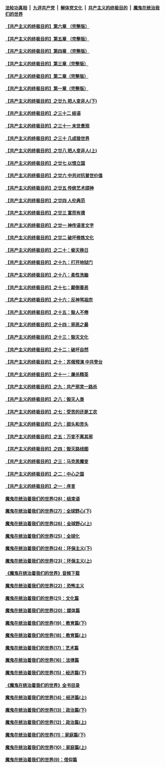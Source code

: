 ####  [法轮功真相](../../../../basic/blob/master/README.md?t=06041701) &nbsp;|&nbsp; [九评共产党](../../../../9ping.md/blob/master/README.md?t=06041701) &nbsp;|&nbsp; [解体党文化](../../../../jtdwh.md/blob/master/README.md?t=06041701)  &nbsp;|&nbsp; [共产主义的终极目的](../../../../gczydzjmd.md/blob/master/README.md?t=06041701) &nbsp;|&nbsp; [魔鬼在统治我们的世界](../../../../mgztzwmdsj.md/blob/master/README.md?t=06041701) 

#### [【共产主义的终极目的】第六章 （完整版）](../pages/nsc422/n11428913.md?t=06041701) 

#### [【共产主义的终极目的】第五章 （完整版）](../pages/nsc422/n11428912.md?t=06041701) 

#### [【共产主义的终极目的】第四章 （完整版）](../pages/nsc422/n11428907.md?t=06041701) 

#### [【共产主义的终极目的】第三章（完整版）](../pages/nsc422/n11428848.md?t=06041701) 

#### [【共产主义的终极目的】第二章（完整版）](../pages/nsc422/n11428831.md?t=06041701) 

#### [【共产主义的终极目的】第一章（完整版）](../pages/nsc422/n11417651.md?t=06041701) 

#### [【共产主义的终极目的】之廿九 把人变非人(下)](../pages/nsc422/n11344140.md?t=06041701) 

#### [【共产主义的终极目的】之三十二 结语](../pages/nsc422/n11360535.md?t=06041701) 

#### [【共产主义的终极目的】之三十一 末世景观](../pages/nsc422/n11351129.md?t=06041701) 

#### [【共产主义的终极目的】之三十 几成狼世界](../pages/nsc422/n11348280.md?t=06041701) 

#### [【共产主义的终极目的】之廿八 把人变非人(上)](../pages/nsc422/n11340492.md?t=06041701) 

#### [【共产主义的终极目的】之廿七 以恨立国](../pages/nsc422/n11336944.md?t=06041701) 

#### [【共产主义的终极目的】之廿六 中共对抗普世价值](../pages/nsc422/n11324785.md?t=06041701) 

#### [【共产主义的终极目的】之廿五 传统艺术颂神](../pages/nsc422/n11296396.md?t=06041701) 

#### [【共产主义的终极目的】之廿四 人伦典范](../pages/nsc422/n11296397.md?t=06041701) 

#### [【共产主义的终极目的】之廿三 富而有德](../pages/nsc422/n11283598.md?t=06041701) 

#### [【共产主义的终极目的】之廿一 神传语言文字](../pages/nsc422/n11263265.md?t=06041701) 

#### [【共产主义的终极目的】之廿二 破坏修炼文化](../pages/nsc422/n11245728.md?t=06041701) 

#### [【共产主义的终极目的】之二十：偷天换日](../pages/nsc422/n11238846.md?t=06041701) 

#### [【共产主义的终极目的】之十九：打开地狱门](../pages/nsc422/n11206376.md?t=06041701) 

#### [【共产主义的终极目的】之十八：柔性洗脑](../pages/nsc422/n11199994.md?t=06041701) 

#### [【共产主义的终极目的】之十七：颠倒善恶](../pages/nsc422/n11179782.md?t=06041701) 

#### [【共产主义的终极目的】之十六：反神骂祖宗](../pages/nsc422/n11166798.md?t=06041701) 

#### [【共产主义的终极目的】之十五：毁人不倦](../pages/nsc422/n11166792.md?t=06041701) 

#### [【共产主义的终极目的】之十四：邪恶之最](../pages/nsc422/n11150249.md?t=06041701) 

#### [【共产主义的终极目的】之十三：毁灭文化](../pages/nsc422/n11135227.md?t=06041701) 

#### [【共产主义的终极目的】之十二：破坏自然](../pages/nsc422/n11135214.md?t=06041701) 

#### [【共产主义的终极目的】之十：苏俄预演 中共登台](../pages/nsc422/n11118424.md?t=06041701) 

#### [【共产主义的终极目的】之十一：屠杀精英](../pages/nsc422/n11118442.md?t=06041701) 

#### [【共产主义的终极目的】之九：共产邪灵一路杀](../pages/nsc422/n11114139.md?t=06041701) 

#### [【共产主义的终极目的】之八：毁灭人类](../pages/nsc422/n11108503.md?t=06041701) 

#### [【共产主义的终极目的】之七：受苦的还是工农](../pages/nsc422/n11101809.md?t=06041701) 

#### [【共产主义的终极目的】之六：甜头和苦头](../pages/nsc422/n11096971.md?t=06041701) 

#### [【共产主义的终极目的】之五：万变不离其邪](../pages/nsc422/n11091285.md?t=06041701) 

#### [【共产主义的终极目的】之四：毁灭路线图](../pages/nsc422/n11086284.md?t=06041701) 

#### [【共产主义的终极目的】之三：马克思魔变](../pages/nsc422/n11061941.md?t=06041701) 

#### [【共产主义的终极目的】之二：中心之国](../pages/nsc422/n11047728.md?t=06041701) 

#### [【共产主义的终极目的】之一：序言](../pages/nsc422/n11086077.md?t=06041701) 

#### [魔鬼在统治着我们的世界(28)：结束语](../pages/nsc422/n10936246.md?t=06041701) 

#### [魔鬼在统治着我们的世界(27)：全球野心(下)](../pages/nsc422/n10928319.md?t=06041701) 

#### [魔鬼在统治着我们的世界(26)：全球野心(上)](../pages/nsc422/n10900318.md?t=06041701) 

#### [魔鬼在统治着我们的世界(25)：全球化](../pages/nsc422/n10788205.md?t=06041701) 

#### [魔鬼在统治着我们的世界(24)：环保主义(下)](../pages/nsc422/n10695307.md?t=06041701) 

#### [魔鬼在统治着我们的世界(23)：环保主义(上)](../pages/nsc422/n10688613.md?t=06041701) 

#### [《魔鬼在统治着我们的世界》音频下载](../pages/nsc422/n10635553.md?t=06041701) 

#### [魔鬼在统治着我们的世界(22)：恐怖主义](../pages/nsc422/n10614727.md?t=06041701) 

#### [魔鬼在统治着我们的世界(21)：文化篇](../pages/nsc422/n10597706.md?t=06041701) 

#### [魔鬼在统治着我们的世界(20)：媒体篇](../pages/nsc422/n10586579.md?t=06041701) 

#### [魔鬼在统治着我们的世界(19)：教育篇(下)](../pages/nsc422/n10564808.md?t=06041701) 

#### [魔鬼在统治着我们的世界(18)：教育篇(上)](../pages/nsc422/n10526970.md?t=06041701) 

#### [魔鬼在统治着我们的世界(17)：艺术篇](../pages/nsc422/n10499093.md?t=06041701) 

#### [魔鬼在统治着我们的世界(16)：法律篇](../pages/nsc422/n10485969.md?t=06041701) 

#### [魔鬼在统治着我们的世界(15)：经济篇(下)](../pages/nsc422/n10469975.md?t=06041701) 

#### [《魔鬼在统治着我们的世界》全书目录](../pages/nsc422/n10464261.md?t=06041701) 

#### [魔鬼在统治着我们的世界(14)：经济篇(上)](../pages/nsc422/n10457370.md?t=06041701) 

#### [魔鬼在统治着我们的世界(13)：政治篇(下)](../pages/nsc422/n10448270.md?t=06041701) 

#### [魔鬼在统治着我们的世界(12)：政治篇(上)](../pages/nsc422/n10444576.md?t=06041701) 

#### [魔鬼在统治着我们的世界(11)：家庭篇(下)](../pages/nsc422/n10440961.md?t=06041701) 

#### [魔鬼在统治着我们的世界(10)：家庭篇(上)](../pages/nsc422/n10435448.md?t=06041701) 

#### [魔鬼在统治着我们的世界(9)：信仰篇](../pages/nsc422/n10432159.md?t=06041701) 

